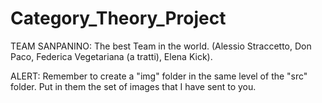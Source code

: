 # Category_Theory_Project
TEAM SANPANINO: The best Team in the world. (Alessio Straccetto, Don Paco, Federica Vegetariana (a tratti), Elena Kick).

ALERT: Remember to create a "img" folder in the same level of the "src" folder. Put in them the set of images that I have sent to you.

